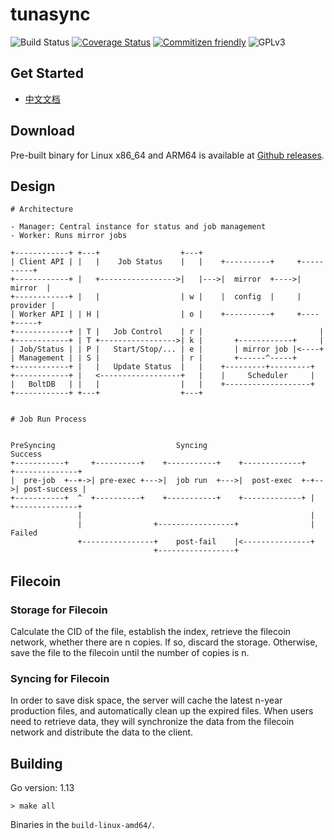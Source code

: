 # tunasync

![Build Status](https://github.com/tuna/tunasync/workflows/tunasync/badge.svg)
[![Coverage Status](https://coveralls.io/repos/github/tuna/tunasync/badge.svg?branch=master)](https://coveralls.io/github/tuna/tunasync?branch=master)
[![Commitizen friendly](https://img.shields.io/badge/commitizen-friendly-brightgreen.svg)](http://commitizen.github.io/cz-cli/)
![GPLv3](https://img.shields.io/badge/license-GPLv3-blue.svg)

## Get Started

- [中文文档](https://github.com/tuna/tunasync/blob/master/docs/zh_CN/get_started.md)

## Download

Pre-built binary for Linux x86_64 and ARM64 is available at [Github releases](https://github.com/tuna/tunasync/releases/latest).

## Design

```text
# Architecture

- Manager: Central instance for status and job management
- Worker: Runs mirror jobs

+------------+ +---+                  +---+
| Client API | |   |    Job Status    |   |    +----------+     +----------+ 
+------------+ |   +----------------->|   |--->|  mirror  +---->|  mirror  | 
+------------+ |   |                  | w |    |  config  |     | provider | 
| Worker API | | H |                  | o |    +----------+     +----+-----+ 
+------------+ | T |   Job Control    | r |                          |       
+------------+ | T +----------------->| k |       +------------+     |       
| Job/Status | | P |   Start/Stop/... | e |       | mirror job |<----+       
| Management | | S |                  | r |       +------^-----+             
+------------+ |   |   Update Status  |   |    +---------+---------+         
+------------+ |   <------------------+   |    |     Scheduler     |
|   BoltDB   | |   |                  |   |    +-------------------+
+------------+ +---+                  +---+


# Job Run Process


PreSyncing                           Syncing                               Success
+-----------+     +----------+    +-----------+    +-------------+     +--------------+
|  pre-job  +--+->| pre-exec +--->|  job run  +--->|  post-exec  +-+-->| post-success |
+-----------+  ^  +----------+    +-----------+    +-------------+ |   +--------------+
               |                                                   |
               |                +-----------------+                | Failed
               +----------------+    post-fail    |<---------------+
                                +-----------------+
```

## Filecoin

### Storage for Filecoin

Calculate the CID of the file, establish the index, retrieve the filecoin network, whether there are n copies. If so, discard the storage. Otherwise, save the file to the filecoin until the number of copies is n.

### Syncing for Filecoin

In order to save disk space, the server will cache the latest n-year production files, and automatically clean up the expired files. When users need to retrieve data, they will synchronize the data from the filecoin network and distribute the data to the client.

## Building

Go version: 1.13

```shell
> make all
```

Binaries in the `build-linux-amd64/`.
